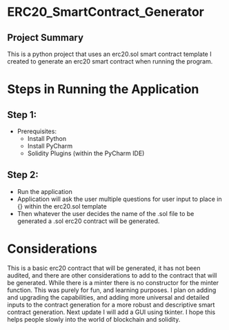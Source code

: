 # ERC20_SmartContract_Generator
## Project Summary
This is a python project that uses an erc20.sol smart contract template I created to generate an erc20 smart contract when running the program.

# Steps in Running the Application
## Step 1:
 - Prerequisites:
   - Install Python
   - Install PyCharm
   - Solidity Plugins (within the PyCharm IDE)

## Step 2:
 - Run the application
 - Application will ask the user multiple questions for user input to place in {} within the erc20.sol template
 - Then whatever the user decides the name of the .sol file to be generated a .sol erc20 contract will be generated.

# Considerations
This is a basic erc20 contract that will be generated, it has not been audited, and there are other considerations to add to the contract that will be generated. While there is a minter there is no constructor for the minter function. This was purely for fun, and learning purposes. I plan on adding and upgrading the capabilities, and adding more universal and detailed inputs to the contract generation for a more robust and descriptive smart contract generation. Next update I will add a GUI using tkinter. I hope this helps people slowly into the world of blockchain and solidity.
